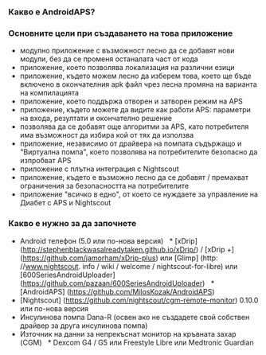### Какво е AndroidAPS?

### Основните цели при създаването на това приложение

* модулно приложение с възможност лесно да се добавят нови модули, без да се променя останалата част от кода
* приложение, което позволява локализация на различни езици
* приложение, където можем лесно да изберем това, което ще бъде включено в окончателния apk файл чрез лесна промяна на варианта на компилацията
* приложение, което поддържа отворен и затворен режим на APS
* приложение, където можете да видите как работи APS: параметри на входа, резултати и окончателно решение
* позволява да се добавят още алгоритми за APS, като потребителя има възможност да избира кой от тях да използва
* приложение, независимо от драйвера на помпата съдържащо и "Виртуална помпа", което позволява на потребителите безопасно да изпробват APS
* приложение с плътна интеграция с Nightscout
* приложение, където е възможно лесно да се добавят / премахват ограничения за безопасността на потребителите
* приложение "всичко в едно", от което се нуждаете за управление на Диабет с APS и Nightscout

### Какво е нужно за да започнете

* Android телефон (5.0 или по-нова версия)
  * [xDrip] (http://stephenblackwasalreadytaken.github.io/xDrip/) / [xDrip +] (https://github.com/jamorham/xDrip-plus) или [Glimp] (http: //www.nightscout. info / wiki / welcome / nightscout-for-libre) или [600SeriesAndroidUploader] (https://github.com/pazaan/600SeriesAndroidUploader)
  * [AndroidAPS] (https://github.com/MilosKozak/AndroidAPS)
* [Nightscout] (https://github.com/nightscout/cgm-remote-monitor) 0.10.0 или по-нова версия
* Инсулинова помпа Dana-R (освен ако не създадете свой собствен драйвер за друга инсулинова помпа)
* Източник на данни за непрекъснат монитор на кръвната захар (CGM)
  * Dexcom G4 / G5 или Freestyle Libre или Medtronic Guardian
